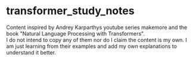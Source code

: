 # transformer_study_notes

Content inspired by Andrey Karparthys youtube series makemore and the book "Natural Language Processing with Transformers". <br>
I do not intend to copy any of them nor do I claim the content is my own. I am just learning from their examples and add my own explanations to understand it better.
